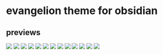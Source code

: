 # evangelion theme for obsidian

##  previews

![](bg-new-tab.png)
![](preview-ascii.png)
![](preview-code.png)
![](preview-footnote.png)
![](preview.jpg)
![](preview-markdown.png)
![](preview-new-tab.png)
![](preview-omni.png)
![](preview-outline.png)
![](preview-props.png)
![](preview-splits-imgs.png)
![](preview-src-view.png)
![](preview-tables-colors.png)
